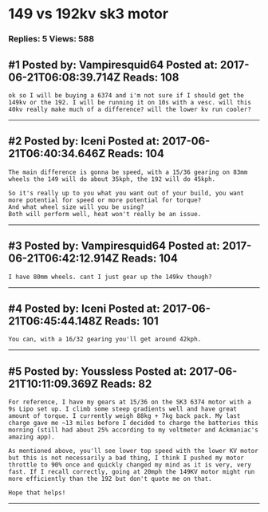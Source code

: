# 149 vs 192kv sk3 motor

### Replies: 5 Views: 588

## \#1 Posted by: Vampiresquid64 Posted at: 2017-06-21T06:08:39.714Z Reads: 108

```
ok so I will be buying a 6374 and i'm not sure if I should get the 149kv or the 192. I will be running it on 10s with a vesc. will this 40kv really make much of a difference? will the lower kv run cooler?
```

---
## \#2 Posted by: Iceni Posted at: 2017-06-21T06:40:34.646Z Reads: 104

```
The main difference is gonna be speed, with a 15/36 gearing on 83mm wheels the 149 will do about 35kph, the 192 will do 45kph.

So it's really up to you what you want out of your build, you want more potential for speed or more potential for torque?
And what wheel size will you be using?
Both will perform well, heat won't really be an issue.
```

---
## \#3 Posted by: Vampiresquid64 Posted at: 2017-06-21T06:42:12.914Z Reads: 104

```
I have 80mm wheels. cant I just gear up the 149kv though?
```

---
## \#4 Posted by: Iceni Posted at: 2017-06-21T06:45:44.148Z Reads: 101

```
You can, with a 16/32 gearing you'll get around 42kph.
```

---
## \#5 Posted by: Youssless Posted at: 2017-06-21T10:11:09.369Z Reads: 82

```
For reference, I have my gears at 15/36 on the SK3 6374 motor with a 9s Lipo set up. I climb some steep gradients well and have great amount of torque. I currently weigh 88kg + 7kg back pack. My last charge gave me ~13 miles before I decided to charge the batteries this morning (still had about 25% according to my voltmeter and Ackmaniac's amazing app).

As mentioned above, you'll see lower top speed with the lower KV motor but this is not necessarily a bad thing, I think I pushed my motor throttle to 90% once and quickly changed my mind as it is very, very fast. If I recall correctly, going at 20mph the 149KV motor might run more efficiently than the 192 but don't quote me on that.

Hope that helps!
```

---

